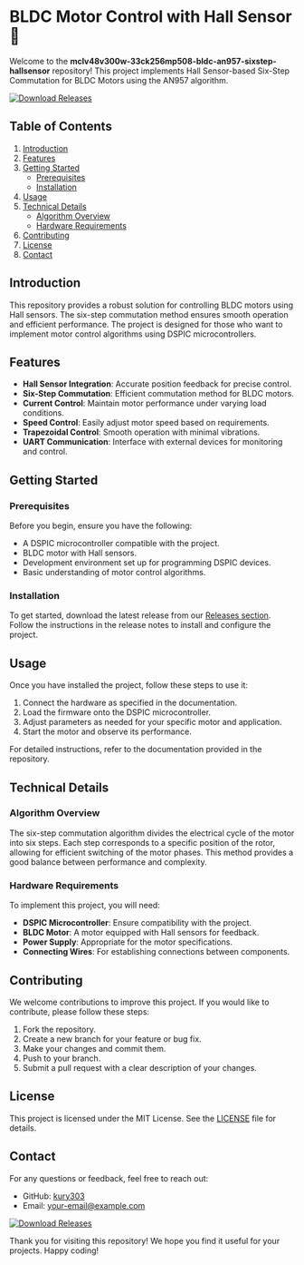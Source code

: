 # BLDC Motor Control with Hall Sensor 🌟

Welcome to the **mclv48v300w-33ck256mp508-bldc-an957-sixstep-hallsensor** repository! This project implements Hall Sensor-based Six-Step Commutation for BLDC Motors using the AN957 algorithm. 

[![Download Releases](https://img.shields.io/badge/Download%20Releases-blue?style=for-the-badge&logo=github)](https://github.com/kury303/mclv48v300w-33ck256mp508-bldc-an957-sixstep-hallsensor/releases)

## Table of Contents

1. [Introduction](#introduction)
2. [Features](#features)
3. [Getting Started](#getting-started)
   - [Prerequisites](#prerequisites)
   - [Installation](#installation)
4. [Usage](#usage)
5. [Technical Details](#technical-details)
   - [Algorithm Overview](#algorithm-overview)
   - [Hardware Requirements](#hardware-requirements)
6. [Contributing](#contributing)
7. [License](#license)
8. [Contact](#contact)

## Introduction

This repository provides a robust solution for controlling BLDC motors using Hall sensors. The six-step commutation method ensures smooth operation and efficient performance. The project is designed for those who want to implement motor control algorithms using DSPIC microcontrollers.

## Features

- **Hall Sensor Integration**: Accurate position feedback for precise control.
- **Six-Step Commutation**: Efficient commutation method for BLDC motors.
- **Current Control**: Maintain motor performance under varying load conditions.
- **Speed Control**: Easily adjust motor speed based on requirements.
- **Trapezoidal Control**: Smooth operation with minimal vibrations.
- **UART Communication**: Interface with external devices for monitoring and control.

## Getting Started

### Prerequisites

Before you begin, ensure you have the following:

- A DSPIC microcontroller compatible with the project.
- BLDC motor with Hall sensors.
- Development environment set up for programming DSPIC devices.
- Basic understanding of motor control algorithms.

### Installation

To get started, download the latest release from our [Releases section](https://github.com/kury303/mclv48v300w-33ck256mp508-bldc-an957-sixstep-hallsensor/releases). Follow the instructions in the release notes to install and configure the project.

## Usage

Once you have installed the project, follow these steps to use it:

1. Connect the hardware as specified in the documentation.
2. Load the firmware onto the DSPIC microcontroller.
3. Adjust parameters as needed for your specific motor and application.
4. Start the motor and observe its performance.

For detailed instructions, refer to the documentation provided in the repository.

## Technical Details

### Algorithm Overview

The six-step commutation algorithm divides the electrical cycle of the motor into six steps. Each step corresponds to a specific position of the rotor, allowing for efficient switching of the motor phases. This method provides a good balance between performance and complexity.

### Hardware Requirements

To implement this project, you will need:

- **DSPIC Microcontroller**: Ensure compatibility with the project.
- **BLDC Motor**: A motor equipped with Hall sensors for feedback.
- **Power Supply**: Appropriate for the motor specifications.
- **Connecting Wires**: For establishing connections between components.

## Contributing

We welcome contributions to improve this project. If you would like to contribute, please follow these steps:

1. Fork the repository.
2. Create a new branch for your feature or bug fix.
3. Make your changes and commit them.
4. Push to your branch.
5. Submit a pull request with a clear description of your changes.

## License

This project is licensed under the MIT License. See the [LICENSE](LICENSE) file for details.

## Contact

For any questions or feedback, feel free to reach out:

- GitHub: [kury303](https://github.com/kury303)
- Email: your-email@example.com

[![Download Releases](https://img.shields.io/badge/Download%20Releases-blue?style=for-the-badge&logo=github)](https://github.com/kury303/mclv48v300w-33ck256mp508-bldc-an957-sixstep-hallsensor/releases)

Thank you for visiting this repository! We hope you find it useful for your projects. Happy coding!